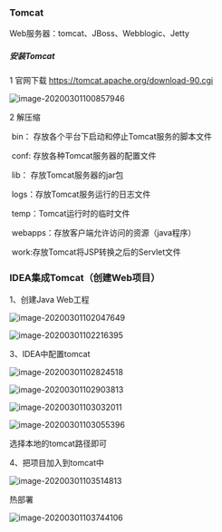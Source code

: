 ### Tomcat

Web服务器：tomcat、JBoss、Webblogic、Jetty

##### 安装Tomcat

1 官网下载  https://tomcat.apache.org/download-90.cgi

![image-20200301100857946](https://github.com/Em-yang/JavaWeb/tree/master/img/image-20200301100857946.png)

2 解压缩

​	bin： 存放各个平台下启动和停止Tomcat服务的脚本文件

​	conf: 存放各种Tomcat服务器的配置文件

​	lib： 存放Tomcat服务器的jar包

​	logs：存放Tomcat服务运行的日志文件

​	temp：Tomcat运行时的临时文件

​	webapps：存放客户端允许访问的资源（java程序）

​	work:存放Tomcat将JSP转换之后的Servlet文件



### IDEA集成Tomcat（创建Web项目）

1、创建Java Web工程

![image-20200301102047649](E:\笔记\img\image-20200301102047649.png)

![image-20200301102216395](E:\笔记\img\image-20200301102216395.png)

3、IDEA中配置tomcat

![image-20200301102824518](E:\笔记\img\image-20200301102824518.png)

![image-20200301102903813](E:\笔记\img\image-20200301102903813.png)

![image-20200301103032011](E:\笔记\img\image-20200301103032011.png)

![image-20200301103055396](E:\笔记\img\image-20200301103055396.png)

选择本地的tomcat路径即可

4、把项目加入到tomcat中

![image-20200301103514813](E:\笔记\img\image-20200301103514813.png)

热部署

![image-20200301103744106](E:\笔记\img\image-20200301103744106.png)


